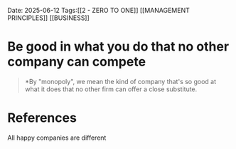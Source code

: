 Date: 2025-06-12
Tags:[[2 - ZERO TO ONE]] [[MANAGEMENT PRINCIPLES]] [[BUSINESS]] 

# Be good in what you do that no other company can compete

>*By "monopoly", we mean the kind of company that's so good at what it does that no other firm can offer a close substitute.
# References 
All happy companies are different 